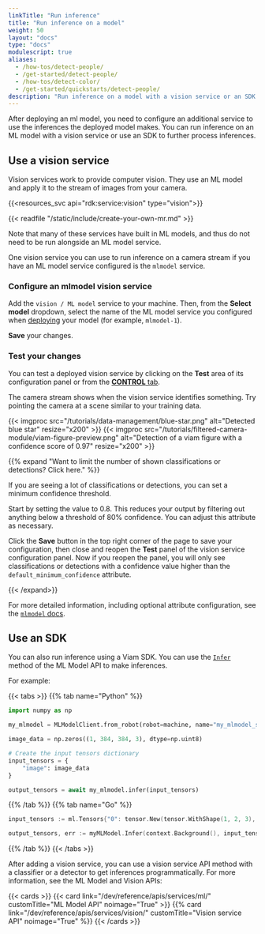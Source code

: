 ```yaml
---
linkTitle: "Run inference"
title: "Run inference on a model"
weight: 50
layout: "docs"
type: "docs"
modulescript: true
aliases:
  - /how-tos/detect-people/
  - /get-started/detect-people/
  - /how-tos/detect-color/
  - /get-started/quickstarts/detect-people/
description: "Run inference on a model with a vision service or an SDK."
---
```


After deploying an ml model, you need to configure an additional service to use the inferences the deployed model makes.
You can run inference on an ML model with a vision service or use an SDK to further process inferences.

## Use a vision service

Vision services work to provide computer vision.
They use an ML model and apply it to the stream of images from your camera.

{{<resources_svc api="rdk:service:vision" type="vision">}}

{{< readfile "/static/include/create-your-own-mr.md" >}}

Note that many of these services have built in ML models, and thus do not need to be run alongside an ML model service.

One vision service you can use to run inference on a camera stream if you have an ML model service configured is the `mlmodel` service.

### Configure an mlmodel vision service

Add the `vision / ML model` service to your machine.
Then, from the **Select model** dropdown, select the name of the ML model service you configured when [deploying](/data-ai/ai/deploy/) your model (for example, `mlmodel-1`).

**Save** your changes.

### Test your changes

You can test a deployed vision service by clicking on the **Test** area of its configuration panel or from the [**CONTROL** tab](/manage/troubleshoot/teleoperate/default-interface/#viam-app).

The camera stream shows when the vision service identifies something.
Try pointing the camera at a scene similar to your training data.

{{< imgproc src="/tutorials/data-management/blue-star.png" alt="Detected blue star" resize="x200" >}}
{{< imgproc src="/tutorials/filtered-camera-module/viam-figure-preview.png" alt="Detection of a viam figure with a confidence score of 0.97" resize="x200" >}}

{{% expand "Want to limit the number of shown classifications or detections? Click here." %}}

If you are seeing a lot of classifications or detections, you can set a minimum confidence threshold.

Start by setting the value to 0.8.
This reduces your output by filtering out anything below a threshold of 80% confidence.
You can adjust this attribute as necessary.

Click the **Save** button in the top right corner of the page to save your configuration, then close and reopen the **Test** panel of the vision service configuration panel.
Now if you reopen the panel, you will only see classifications or detections with a confidence value higher than the `default_minimum_confidence` attribute.

{{< /expand>}}

For more detailed information, including optional attribute configuration, see the [`mlmodel` docs](/operate/reference/services/vision/mlmodel/).

## Use an SDK

You can also run inference using a Viam SDK.
You can use the [`Infer`](/dev/reference/apis/services/ml/#infer)
method of the ML Model API to make inferences.

For example:

{{< tabs >}}
{{% tab name="Python" %}}

```python {class="line-numbers linkable-line-numbers"}
import numpy as np

my_mlmodel = MLModelClient.from_robot(robot=machine, name="my_mlmodel_service")

image_data = np.zeros((1, 384, 384, 3), dtype=np.uint8)

# Create the input tensors dictionary
input_tensors = {
    "image": image_data
}

output_tensors = await my_mlmodel.infer(input_tensors)
```

{{% /tab %}}
{{% tab name="Go" %}}

```go {class="line-numbers linkable-line-numbers"}
input_tensors := ml.Tensors{"0": tensor.New(tensor.WithShape(1, 2, 3), tensor.WithBacking([]int{1, 2, 3, 4, 5, 6}))}

output_tensors, err := myMLModel.Infer(context.Background(), input_tensors)
```

{{% /tab %}}
{{< /tabs >}}

After adding a vision service, you can use a vision service API method with a classifier or a detector to get inferences programmatically.
For more information, see the ML Model and Vision APIs:

{{< cards >}}
{{< card link="/dev/reference/apis/services/ml/" customTitle="ML Model API" noimage="True" >}}
{{% card link="/dev/reference/apis/services/vision/" customTitle="Vision service API" noimage="True" %}}
{{< /cards >}}
